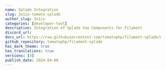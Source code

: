 ```yaml
---
name: Splade Integration
slug: 3x1io-tomato-splade
author_slug: 3x1io
categories: [developer-tool]
description: Integration of Splade Vue Components for Filament
discord_url: 
docs_url: https://raw.githubusercontent.com/tomatophp/filament-splade/master/README.md
github_repository: tomatophp/filament-splade
has_dark_theme: true
has_translations: true
versions: [3]
publish_date: 2024-04-08
---
```

